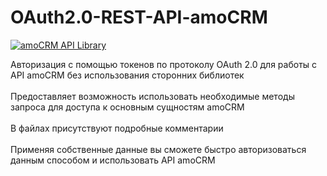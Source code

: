 # OAuth2.0-REST-API-amoCRM
<p><a target="_blank" rel="noopener noreferrer" href="/amocrm/amocrm-api-php/blob/master/.github/logo.png?raw=true"><img src="/amocrm/amocrm-api-php/raw/master/.github/logo.png?raw=true" alt="amoCRM API Library" style="max-width: 100%;"></a></p>
Авторизация с помощью токенов по протоколу OAuth 2.0 для работы с API amoCRM без использования сторонних библиотек<br><br>
Предоставляет возможность использовать необходимые методы запроса для доступа к основным сущностям amoCRM<br><br>
В файлах присутствуют подробные комментарии<br><br>
Применяя собственные данные вы сможете быстро авторизоваться данным способом и использовать API amoCRM
